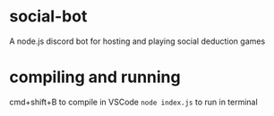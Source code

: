 # social-bot
A node.js discord bot for hosting and playing social deduction games

# compiling and running
cmd+shift+B to compile in VSCode
`node index.js` to run in terminal